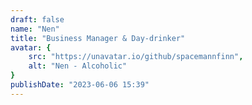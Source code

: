```yaml
---
draft: false
name: "Nen"
title: "Business Manager & Day-drinker"
avatar: {
    src: "https://unavatar.io/github/spacemannfinn",
    alt: "Nen - Alcoholic"
}
publishDate: "2023-06-06 15:39"
---
```

